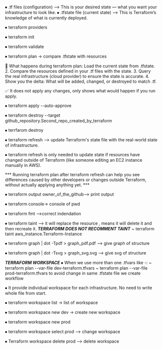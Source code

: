 ⦁	.tf files (configuration) --> This is your desired state — what you want your infrastructure to look like.
⦁	 .tfstate file (current state) --> This is Terraform’s knowledge of what is currently deployed. 



⦁	terraform providers 

⦁	terraform init

⦁	terraform validate

⦁	terraform plan -> compare .tfstate with resources

🔄 What happens during terraform plan:
Load the current state from .tfstate.
2. Compare the resources defined in your .tf files with the state.
3. Query the real infrastructure (cloud provider) to ensure the state is accurate.
4. Show you the delta:
What will be added, changed, or destroyed to match .tf.

✅ It does not apply any changes, only shows what would happen if you run apply.


⦁	terraform apply --auto-approve

⦁	terraform destroy --target github_repository.Second_repo_created_by_terraform

⦁	terrfarom destroy  


⦁	terraform refresh --> update Terraform's state file with the real-world state of infrastructure.

⦁	 terraform refresh is only needed to update state if resources have changed outside of Terraform (like someone editing an EC2 instance manually in AWS).

*** Running terraform plan after terraform refresh can help you see differences caused by other developers or changes outside Terraform, without actually applying anything yet. ***

⦁	terraform output owner_of_the_github--> print output

⦁	terraform console-> console of pwd

⦁	terraform fmt -->correct indendation

⦁	terraform taint  -->  it will replace the resource , means it will delete it and then recreate it. ***TERRAFORM DOES NOT RECOMMENT TAINT***
~ terraform taint aws_instance.Terraform-Instance

⦁	terraform graph | dot -Tpdf > graph_pdf.pdf --> give graph of structure

⦁	terraform graph | dot -Tsvg > graph_svg.svg --> give svg of structure

***TERRAFORM WORKSPACE***
⦁	When we use more than one  .tfvars like -:
       ~ terraform plan --var-file dev-terraform.tfvars
       ~ terraform plan --var-file prod-terraform.tfvars
    to avoid change in same .tfstate file we create workflow 

⦁	It provide individual workspace for each infrastructure. No need to write whole file from start.


⦁	terraform workspace list  -> list of workspace 

⦁	terraform workspace new  dev  -> create new workspace

⦁	terraform workspace new prod

⦁	terraform workspace select  prod  --> change workspace

⦁	Terraform workspace delete prod  --> delete workspace 






